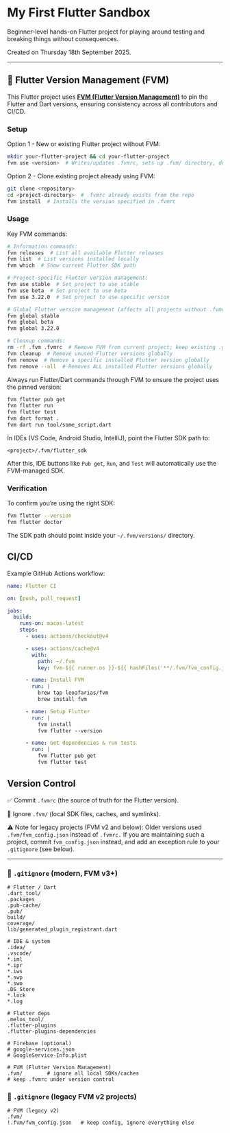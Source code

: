 # My First Flutter Sandbox
Beginner-level hands-on Flutter project for playing around testing and breaking things without consequences.

Created on Thursday 18th September 2025.

---

## 🔧 Flutter Version Management (FVM)

This Flutter project uses **[FVM (Flutter Version Management)](https://fvm.app/)** to pin the Flutter and Dart versions, ensuring consistency across all contributors and CI/CD.

### Setup

Option 1 - New or existing Flutter project without FVM:

```bash
mkdir your-flutter-project && cd your-flutter-project
fvm use <version>  # Writes/updates .fvmrc, sets up .fvm/ directory, downloads version (if needed) and creates a local symlink under `.fvm/`
```

Option 2 - Clone existing project already using FVM:

```bash
git clone <repository>
cd <project-directory>  # .fvmrc already exists from the repo
fvm install  # Installs the version specified in .fvmrc
```

### Usage

Key FVM commands:

```bash
# Information commands:
fvm releases  # List all available Flutter releases
fvm list  # List versions installed locally
fvm which  # Show current Flutter SDK path

# Project-specific Flutter version management:
fvm use stable  # Set project to use stable
fvm use beta  # Set project to use beta  
fvm use 3.22.0  # Set project to use specific version

# Global Flutter version management (affects all projects without .fvmrc):
fvm global stable
fvm global beta
fvm global 3.22.0

# Cleanup commands:
rm -rf .fvm .fvmrc  # Remove FVM from current project; keep existing .gitignore
fvm cleanup  # Remove unused Flutter versions globally
fvm remove  # Remove a specific installed Flutter version globally
fvm remove --all  # Removes ALL installed Flutter versions globally
```

Always run Flutter/Dart commands through FVM to ensure the project uses the pinned version:

```bash
fvm flutter pub get
fvm flutter run
fvm flutter test
fvm dart format .
fvm dart run tool/some_script.dart
```

In IDEs (VS Code, Android Studio, IntelliJ), point the Flutter SDK path to:

```
<project>/.fvm/flutter_sdk
```

After this, IDE buttons like `Pub get`, `Run`, and `Test` will automatically use the FVM-managed SDK.

### Verification

To confirm you’re using the right SDK:

```bash
fvm flutter --version
fvm flutter doctor
```

The SDK path should point inside your `~/.fvm/versions/` directory.

## CI/CD

Example GitHub Actions workflow:

```yaml
name: Flutter CI

on: [push, pull_request]

jobs:
  build:
    runs-on: macos-latest
    steps:
      - uses: actions/checkout@v4

      - uses: actions/cache@v4
        with:
          path: ~/.fvm
          key: fvm-${{ runner.os }}-${{ hashFiles('**/.fvm/fvm_config.json') }}

      - name: Install FVM
        run: |
          brew tap leoafarias/fvm
          brew install fvm

      - name: Setup Flutter
        run: |
          fvm install
          fvm flutter --version

      - name: Get dependencies & run tests
        run: |
          fvm flutter pub get
          fvm flutter test
```

## Version Control
✅ Commit `.fvmrc` (the source of truth for the Flutter version).

🚫 Ignore `.fvm/` (local SDK files, caches, and symlinks).

⚠️ Note for legacy projects (FVM v2 and below):
Older versions used `.fvm/fvm_config.json` instead of `.fvmrc.` If you are maintaining such a project, commit `fvm_config.json` instead, and add an exception rule to your `.gitignore` (see below).

---

### 📄 `.gitignore` (modern, FVM v3+)

```gitignore
# Flutter / Dart
.dart_tool/
.packages
.pub-cache/
.pub/
build/
coverage/
lib/generated_plugin_registrant.dart

# IDE & system
.idea/
.vscode/
*.iml
*.ipr
*.iws
*.swp
*.swo
.DS_Store
*.lock
*.log

# Flutter deps
.melos_tool/
.flutter-plugins
.flutter-plugins-dependencies

# Firebase (optional)
# google-services.json
# GoogleService-Info.plist

# FVM (Flutter Version Management)
.fvm/        # ignore all local SDKs/caches
# keep .fvmrc under version control
```

### 📄 `.gitignore` (legacy FVM v2 projects)

```gitignore
# FVM (legacy v2)
.fvm/
!.fvm/fvm_config.json   # keep config, ignore everything else
```
